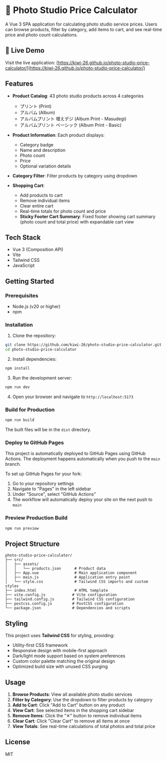 # 📸 Photo Studio Price Calculator

A Vue 3 SPA application for calculating photo studio service prices. Users can browse products, filter by category, add items to cart, and see real-time price and photo count calculations.

## 🚀 Live Demo

Visit the live application: [https://kiwi-26.github.io/photo-studio-price-calculator/](https://kiwi-26.github.io/photo-studio-price-calculator/)

## Features

- **Product Catalog**: 43 photo studio products across 4 categories
  - プリント (Print)
  - アルバム (Album)
  - アルバムプリント 増えデジ (Album Print - Masudegi)
  - アルバムプリント ベーシック (Album Print - Basic)

- **Product Information**: Each product displays:
  - Category badge
  - Name and description
  - Photo count
  - Price
  - Optional variation details

- **Category Filter**: Filter products by category using dropdown

- **Shopping Cart**:
  - Add products to cart
  - Remove individual items
  - Clear entire cart
  - Real-time totals for photo count and price
  - **Sticky Footer Cart Summary**: Fixed footer showing cart summary (photo count and total price) with expandable cart view

## Tech Stack

- Vue 3 (Composition API)
- Vite
- Tailwind CSS
- JavaScript

## Getting Started

### Prerequisites

- Node.js (v20 or higher)
- npm

### Installation

1. Clone the repository:
```bash
git clone https://github.com/kiwi-26/photo-studio-price-calculator.git
cd photo-studio-price-calculator
```

2. Install dependencies:
```bash
npm install
```

3. Run the development server:
```bash
npm run dev
```

4. Open your browser and navigate to `http://localhost:5173`

### Build for Production

```bash
npm run build
```

The built files will be in the `dist` directory.

### Deploy to GitHub Pages

This project is automatically deployed to GitHub Pages using GitHub Actions. The deployment happens automatically when you push to the `main` branch.

To set up GitHub Pages for your fork:

1. Go to your repository settings
2. Navigate to "Pages" in the left sidebar
3. Under "Source", select "GitHub Actions"
4. The workflow will automatically deploy your site on the next push to `main`

### Preview Production Build

```bash
npm run preview
```

## Project Structure

```
photo-studio-price-calculator/
├── src/
│   ├── assets/
│   │   └── products.json      # Product data
│   ├── App.vue                # Main application component
│   ├── main.js                # Application entry point
│   └── style.css              # Tailwind CSS imports and custom styles
├── index.html                 # HTML template
├── vite.config.js            # Vite configuration
├── tailwind.config.js        # Tailwind CSS configuration
├── postcss.config.js         # PostCSS configuration
└── package.json              # Dependencies and scripts
```

## Styling

This project uses **Tailwind CSS** for styling, providing:
- Utility-first CSS framework
- Responsive design with mobile-first approach
- Dark/light mode support based on system preferences
- Custom color palette matching the original design
- Optimized build size with unused CSS purging

## Usage

1. **Browse Products**: View all available photo studio services
2. **Filter by Category**: Use the dropdown to filter products by category
3. **Add to Cart**: Click "Add to Cart" button on any product
4. **View Cart**: See selected items in the shopping cart sidebar
5. **Remove Items**: Click the "✕" button to remove individual items
6. **Clear Cart**: Click "Clear Cart" to remove all items at once
7. **View Totals**: See real-time calculations of total photos and total price

## License

MIT